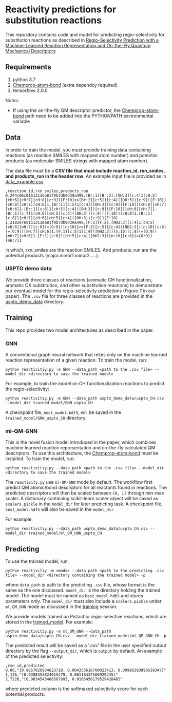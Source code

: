 # Reactivity predictions for substitution reactions

This repository contains code and model for predicting regio-selectivity for substitution reactions as described in 
[Regio-Selectivity Prediction with a Machine-Learned Reaction Representation and On-the-Fly Quantum Mechanical Descriptors](https://chemrxiv.org/articles/preprint/Regio-Selectivity_Prediction_with_a_Machine-Learned_Reaction_Representation_and_On-the-Fly_Quantum_Mechanical_Descriptors/12907316)

## Requirements

1. python 3.7
2. [Chemprop-atom-bond](https://github.com/yanfeiguan/chemprop-atom-bond) (extra dependcy required)
3. tensorflow 2.0.0

Notes:
 * If using the on-the-fly QM descriptor predictor, the [Chemprop-atom-bond](https://github.com/yanfeiguan/chemprop-atom-bond)
  path need to be added into the PYTHONPATH exvironmental variable

## Data

In order to train the model, you must provide training data containing reactions (as reaction SMILES with mapped atom number) and 
potential products (as molecular SMILES strings with mapped atom number). 

The data file must be a **CSV file that must include reaction_id, rxn_smiles, and products_run in the header row**. An example input file is provided as in [data_example.csv](./data_example.csv)
```
,reaction_id,rxn_smiles,products_run
0,244c06c0151311ea81f9b7db9d39a498,[Br:1][Br:2].[OH:3][c:4]1[cH:5][cH:6][cH:7][cH:8][c:9]1[F:10]>>[Br:2][c:5]1[c:4]([OH:3])[c:9]([F:10])[cH:8][cH:7][cH:6]1,[Br:1][c:5]1[c:4]([OH:3])[c:9]([F:10])[cH:8][cH:7][cH:6]1.[Br:1][c:6]1[cH:5][c:4]([OH:3])[c:9]([F:10])[cH:8][cH:7]1.[Br:1][c:7]1[cH:6][cH:5][c:4]([OH:3])[c:9]([F:10])[cH:8]1.[Br:1][c:8]1[cH:7][cH:6][cH:5][c:4]([OH:3])[c:9]1[F:10]
1,2182e760151311ea81f9b7db9d39a498,[F:1][F:2].[NH2:3][c:4]1[cH:5][cH:6][nH:7][c:8](=[O:9])[n:10]1>>[F:2][c:5]1[c:4]([NH2:3])[n:10][c:8](=[O:9])[nH:7][cH:6]1,[F:1][c:5]1[c:4]([NH2:3])[n:10][c:8](=[O:9])[nH:7][cH:6]1.[F:1][c:6]1[cH:5][c:4]([NH2:3])[n:10][c:8](=[O:9])[nH:7]1
```

in which, rxn_smiles are the reaction SMILES. And products_run are the potential products (major.minor1.minor2.....).

### USPTO demo data
We provide three classes of reactions (aromatic CH functionalization, aromatic CX substitution, and other substitution reactions)
to demonstrate our eventual model for the regio-selectivity predictions (Figure 7 in our paper). The `.csv` file for three classes of reactions 
are provided in the [uspto_demo_data](./uspto_demo_data) directory.  

## Training
This repo provides two model architectures as described in the paper.

### GNN
A conventional graph neural network that relies only on the machine learned reaction representation of a given reaction. 
To train the model, run:
```
python reactivitiy.py -m GNN --data_path <path to the .csv file> --model_dir <directory to save the trained model> 
```

For example, to train the model on CH functionalization reactions to predict the regio-selectivity:
```angular2
python reactivitiy.py -m GNN --data_path uspto_demo_data/uspto_CH.csv --model_dir trained_model/GNN_uspto_CH
```

A checkpoint file, `best_model.hdf5`, will be saved in the `trained_model/GNN_uspto_CH` directory.

### ml-QM-GNN

This is the novel fusion model introduced in the paper, which combines machine learned reaction representation and on-the-fly
calculated QM descriptors. To use this architecture, the [Chemprop-atom-bond](https://github.com/yanfeiguan/chemprop-atom-bond) 
must be installed. To train the model, run:

```
python reactivitiy.py --data_path <path to the .csv file> --model_dir <directory to save the trained model> 
``` 

The `reactivity.py` use `ml-QM-GNN` mode by default. The workflow first predict QM atomic/bond descriptors for all reactants found in reactions.
The predicted descriptors will then be scaled between `[0, 1]` through min-max scaler. A dictionary containing scikit-learn scaler object will be saved 
as `scalers.pickle` in the `model_dir` for later predicting task. A checkpoint file, `best_model.hdf5` will also be saved in the `model_dir`

For example:
```angular2
python reactivitiy.py --data_path uspto_demo_data/uspto_CH.csv --model_dir trained_model/ml_QM_GNN_uspto_CH
```

## Predicting
To use the trained model, run:

```
python reactivitiy -m <mode> --data_path <path to the predicting .csv file> --model_dir <directory containing the trained model> -p 
```

where `data_path` is path to the predicting `.csv` file, whose format is the same as the one discussed. `model_dir` is the directory holding the trained model. 
The model must be named as `best_model.hdb5` and stores parameters only. The `model_dir` must also include a `scalers.pickle` under `ml_QM_GNN` mode as discussed in the
[training](#Training) session.

We provide models trained on Pistachio regio-selective reactions, which are stored in the [trained_model](./trained_model). For example:
```angular2
python reactivitiy.py -m ml_QM_GNN --data_path uspto_demo_data/uspto_CH.csv --model_dir trained_model/ml_QM_GNN_CH -p 
``` 

The predicted result will be saved as a '.csv' file in the user specified output directory by the flag `--output_dir`, 
which is `output` by default. An example of the predicted selectivity:
```angular2
,rxn_id,predicted
0,86,"[0.9857026934623718, 0.004333616700023413, 0.00996393896639347]"
1,126,"[0.9388353824615479, 0.06116437166929245]"
2,7220,"[0.9834543466567993, 0.016545617952942848]"
```
where predicted column is the softmaxed selectivity score for each potential products. 